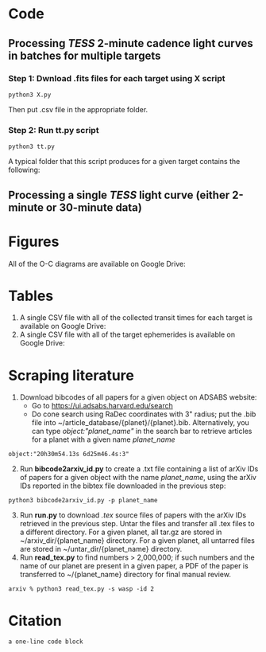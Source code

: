 


# Code

## Processing *TESS* 2-minute cadence light curves in batches for multiple targets

### Step 1: Dwnload .fits files for each target using X script
```
python3 X.py
```
Then put .csv file in the appropriate folder.

### Step 2: Run tt.py script 
```
python3 tt.py
```
A typical folder that this script produces for a given target contains the following:

## Processing a single *TESS* light curve (either 2-minute or 30-minute data)

# Figures

All of the O-C diagrams are available on Google Drive: 

# Tables

1. A single CSV file with all of the collected transit times for each target is available on Google Drive: 
2. A single CSV file with all of the target ephemerides is available on Google Drive: 

# Scraping literature
1. Download bibcodes of all papers for a given object on ADSABS website:
    - Go to https://ui.adsabs.harvard.edu/search
    - Do cone search using RaDec coordinates with 3" radius; put the .bib file into ~/article_database/{planet}/{planet}.bib. Alternatively, you can type *object:"planet_name"* in the search bar to retrieve articles for a planet with a given name *planet_name*
    
```
object:"20h30m54.13s 6d25m46.4s:3"
```
2. Run **bibcode2arxiv_id.py** to create a .txt file containing a list of arXiv IDs of papers for a given object with the name *planet_name*, using the arXiv IDs reported in the bibtex file downloaded in the previous step:
```  
python3 bibcode2arxiv_id.py -p planet_name
```
3. Run **run.py** to download *.tex* source files of papers with the arXiv IDs retrieved in the previous step. Untar the files and transfer all .tex files to a different directory.
    For a given planet, all tar.gz are stored in ~/arxiv_dir/{planet_name} directory.
    For a given planet, all untarred files are stored in ~/untar_dir/{planet_name} directory.
4. Run **read_tex.py** to find numbers > 2,000,000; if such numbers and the name of our planet are present in a given paper, a PDF of the paper is transferred to ~/{planet_name} directory for final manual review.
```
arxiv % python3 read_tex.py -s wasp -id 2
```
# Citation
```
a one-line code block
```
